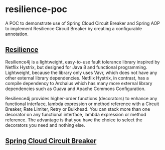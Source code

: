 # resilience-poc

A POC to demonstrate use of Spring Cloud Circuit Breaker and Spring AOP to implement Resilience Circuit Breaker by creating a configurable annotation.

## [Resilience](https://resilience4j.readme.io/docs/getting-started)

Resilience4j is a lightweight, easy-to-use fault tolerance library inspired by
Netflix Hystrix, but designed for Java 8 and functional programming. Lightweight, because the library only uses Vavr, which does not have any other external library dependencies. Netflix Hystrix, in contrast, has a compile dependency to Archaius which has many more external library dependencies such as Guava and Apache Commons Configuration.

Resilience4j provides higher-order functions (decorators) to enhance any functional interface, lambda expression or method reference with a Circuit Breaker, Rate Limiter, Retry or Bulkhead. You can stack more than one decorator on any functional interface, lambda expression or method reference. The advantage is that you have the choice to select the decorators you need and nothing else.

## [Spring Cloud Circuit Breaker](https://cloud.spring.io/spring-cloud-static/spring-cloud-circuitbreaker/1.0.0.RELEASE/reference/html/)

